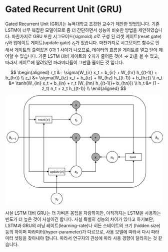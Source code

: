 # Gated Recurrent Unit (GRU)

Gated Recurrent Unit (GRU)는 뉴욕대학교 조경현 교수가 제안한 방법입니다. 기존 LSTM이 너무 복잡한 모델이므로 좀 더 간단하면서 성능이 비슷한 방법을 제안하였습니다. 마찬가지로 GRU 또한 시그모이드(sigmoid) $\sigma$로 구성 된 리셋 게이트(reset gate) $r_t$와 업데이트 게이트(update gate) $z_t$가 있습니다. 마찬가지로 시그모이드 함수로 인해서 게이트의 출력값은 $0$과 $1$ 사이가 나오므로, 데이터의 흐름을 게이트를 열고 닫아 제어할 수 있습니다. 기존 LSTM 대비 게이트의 숫자가 줄어든 것($4 \rightarrow 2$)을 볼 수 있고, 따라서 게이트에 딸려있던 파라미터들이 그만큼 줄어든 것 입니다.

$$
\begin{aligned}
r_t &= \sigma(W_{ir} x_t + b_{ir} + W_{hr} h_{(t-1)} + b_{hr}) \\
z_t &= \sigma(W_{iz} x_t + b_{iz} + W_{hz} h_{(t-1)} + b_{hz}) \\
n_t &= \tanh(W_{in} x_t + b_{in} + r_t (W_{hn} h_{(t-1)}+ b_{hn})) \\
h_t &= (1 - z_t) n_t + z_t h_{(t-1)} \\
\end{aligned}
$$

![GRU의 구조](../assets/rnn-gru-architecture.png)

사실 LSTM 대비 GRU는 더 가벼운 몸집을 자랑하지만, 아직까지는 LSTM을 사용하는 빈도가 더 높은 것이 사실이긴 합니다. 사실 특별히 성능의 차이가 있다고 하기보단, LSTM과 GRU의 러닝 레이트(learning-rate)나 히든 스테이트의 크기 (hidden size)등의 하이퍼 파라미터(hyper-parameter)가 다르므로, 사용 모델에 따라서 다시 파라미터 셋팅을 찾아내야 합니다. 따라서 연구자의 관성에 따라 사용 경향이 달라지는 것 같습니다.